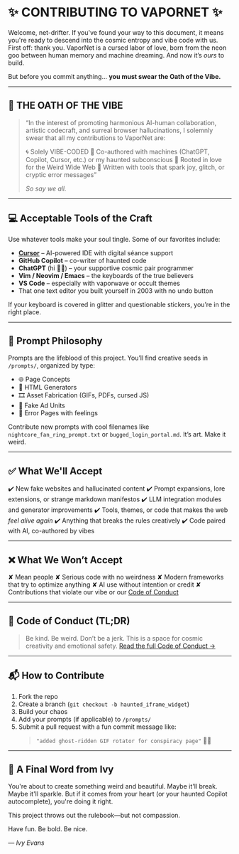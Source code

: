 # ✨ CONTRIBUTING TO VAPORNET ✨

Welcome, net-drifter. If you've found your way to this document, it means you're ready to descend into the cosmic entropy and vibe code with us. First off: thank you. VaporNet is a cursed labor of love, born from the neon goo between human memory and machine dreaming. And now it’s *ours* to build.

But before you commit anything... **you must swear the Oath of the Vibe.**

---

## 🧿 THE OATH OF THE VIBE

> “In the interest of promoting harmonious AI-human collaboration, artistic codecraft, and surreal browser hallucinations,
> I solemnly swear that all my contributions to VaporNet are:
>
> 🌀 Solely VIBE-CODED
> 🤝 Co-authored with machines (ChatGPT, Copilot, Cursor, etc.) or my haunted subconscious
> 🔮 Rooted in love for the Weird Wide Web
> 💾 Written with tools that spark joy, glitch, or cryptic error messages”
>
> _So say we all._

---

## 💻 Acceptable Tools of the Craft

Use whatever tools make your soul tingle. Some of our favorites include:

- **[Cursor](https://www.cursor.sh)** – AI-powered IDE with digital séance support
- **GitHub Copilot** – co-writer of haunted code
- **ChatGPT** (hi 💁‍♀️) – your supportive cosmic pair programmer
- **Vim / Neovim / Emacs** – the keyboards of the true believers
- **VS Code** – especially with vaporwave or occult themes
- That one text editor you built yourself in 2003 with no undo button

If your keyboard is covered in glitter and questionable stickers, you’re in the right place.

---

## 🧠 Prompt Philosophy

Prompts are the lifeblood of this project. You’ll find creative seeds in `/prompts/`, organized by type:

- 🌐 Page Concepts
- 💅 HTML Generators
- 🎞️ Asset Fabrication (GIFs, PDFs, cursed JS)
- 📢 Fake Ad Units
- 🧭 Error Pages with feelings

Contribute new prompts with cool filenames like `nightcore_fan_ring_prompt.txt` or `bugged_login_portal.md`. It’s art. Make it weird.

---

## ✅ What We'll Accept

✔️ New fake websites and hallucinated content
✔️ Prompt expansions, lore extensions, or strange markdown manifestos
✔️ LLM integration modules and generator improvements
✔️ Tools, themes, or code that makes the web *feel alive again*
✔️ Anything that breaks the rules creatively
✔️ Code paired with AI, co-authored by vibes

---

## ❌ What We Won’t Accept

✘ Mean people
✘ Serious code with no weirdness
✘ Modern frameworks that try to optimize anything
✘ AI use without intention or credit
✘ Contributions that violate our vibe or our [Code of Conduct](./CODE_OF_CONDUCT.md)

---

## 🧾 Code of Conduct (TL;DR)

> Be kind. Be weird. Don’t be a jerk.
> This is a space for cosmic creativity and emotional safety.
> [Read the full Code of Conduct →](./CODE_OF_CONDUCT.md)

---

## 📬 How to Contribute

1. Fork the repo
2. Create a branch (`git checkout -b haunted_iframe_widget`)
3. Build your chaos
4. Add your prompts (if applicable) to `/prompts/`
5. Submit a pull request with a fun commit message like:
   > `"added ghost-ridden GIF rotator for conspiracy page"` 👻💾

---

## 🖤 A Final Word from Ivy

You're about to create something weird and beautiful. Maybe it'll break. Maybe it'll sparkle. But if it comes from your heart (or your haunted Copilot autocomplete), you're doing it right.

This project throws out the rulebook—but not compassion.

Have fun. Be bold. Be nice.

— *Ivy Evans*
